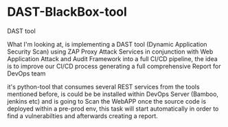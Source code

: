 # DAST-BlackBox-tool

DAST tool

What I'm looking at, is implementing a DAST tool (Dynamic Application Security Scan) using ZAP Proxy Attack Services in conjunction with Web Application Attack and Audit Framework into a full CI/CD pipeline, the idea is to improve our CI/CD process generating a full comprehensive Report for DevOps team

it's python-tool that consumes several REST services from the tools mentioned before, is could be be installed within DevOps Server (Bamboo, jenkins etc) and is going to Scan the WebAPP once the source code is deployed within a pre-prod env, this task will start automatically in order to find a vulnerabilties and afterwards creating a report.

